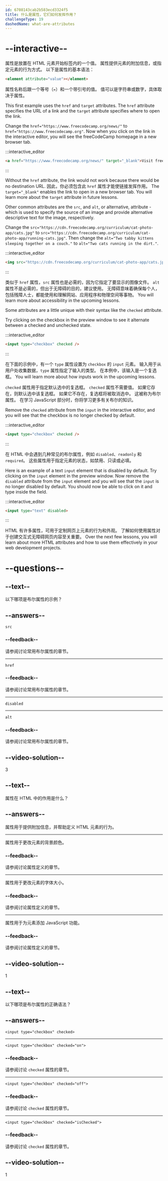 ```yaml
---
id: 6708143cab2b583ecd3324f5
title: 什么是属性，它们如何发挥作用？
challengeType: 19
dashedName: what-are-attributes
---
```


# --interactive--

属性是放置在 HTML 元素开始标签内的一个值。 属性提供元素的附加信息，或指定元素的行为方式。 以下是属性的基本语法：

```html
<element attribute="value"></element>
```

属性名称后跟一个等号（`=`）和一个带引号的值。 值可以是字符串或数字，具体取决于属性。

This first example uses the `href` and `target` attributes. The `href` attribute specifies the URL of a link and the `target` attribute specifies where to open the link.

Change the `href="https://www.freecodecamp.org/news/"` to `href="https://www.freecodecamp.org"`. Now when you click on the link in the interactive editor, you will see the freeCodeCamp homepage in a new browser tab.

:::interactive_editor

```html
<a href="https://www.freecodecamp.org/news/" target="_blank">Visit freeCodeCamp</a>
```

:::

Without the `href` attribute, the link would not work because there would be no destination URL. 因此，你必须包含此 `href` 属性才能使链接发挥作用。 The `target="_blank"` enables the link to open in a new browser tab. You will learn more about the `target` attribute in future lessons.

Other common attributes are the `src`, and `alt`, or alternative, attribute - which is used to specify the source of an image and provide alternative descriptive text for the image, respectively.

Change the `src="https://cdn.freecodecamp.org/curriculum/cat-photo-app/cats.jpg"` to `src="https://cdn.freecodecamp.org/curriculum/cat-photo-app/running-cats.jpg"`. Then change the `alt="Two tabby kittens sleeping together on a couch."` to `alt="Two cats running in the dirt."`.

:::interactive_editor

```html
<img src="https://cdn.freecodecamp.org/curriculum/cat-photo-app/cats.jpg" alt="Two tabby kittens sleeping together on a couch." />
```

:::

类似于 `href` 属性，`src` 属性也是必需的，因为它指定了要显示的图像文件。 `alt` 属性不是必需的，但出于无障碍的目的，建议使用。 无障碍意味着确保每个人，包括残障人士，都能使用和理解网站、应用程序和物理空间等事物。 You will learn more about accessibility in the upcoming lessons.

Some attributes are a little unique with their syntax like the `checked` attribute.

Try clicking on the checkbox in the preview window to see it alternate between a checked and unchecked state.

:::interactive_editor

```html
<input type="checkbox" checked />
```

:::

在下面的示例中，有一个 `type` 属性设置为 `checkbox` 的 `input` 元素。 输入用于从用户处收集数据，`type` 属性指定了输入的类型。 在本例中，该输入是一个复选框。 You will learn more about how inputs work in the upcoming lessons.

`checked` 属性用于指定默认选中的复选框。 `checked` 属性不需要值。 如果它存在，则默认选中该复选框。 如果它不存在，复选框将被取消选中。 这被称为布尔属性。 在学习 JavaScript 部分时，你将学习更多有关布尔的知识。

Remove the `checked` attribute from the `input` in the interactive editor, and you will see that the checkbox is no longer checked by default.

:::interactive_editor

```html
<input type="checkbox" checked />
```

:::

在 HTML 中会遇到几种常见的布尔属性，例如 `disabled`、`readonly` 和 `required`。 这些属性用于指定元素的状态，如禁用、只读或必填。

Here is an example of a text `input` element that is disabled by default. Try clicking on the `input` element in the preview window. Now remove the `disabled` attribute from the `input` element and you will see that the `input` is no longer disabled by default. You should now be able to click on it and type inside the field.

:::interactive_editor

```html
<input type="text" disabled>
```

:::

HTML 有许多属性，可用于定制网页上元素的行为和外观。 了解如何使用属性对于创建交互式无障碍网页内容至关重要。 Over the next few lessons, you will learn about more HTML attributes and how to use them effectively in your web development projects.

# --questions--

## --text--

以下哪项是布尔属性的示例？

## --answers--

`src`

### --feedback--

请参阅讨论常用布尔属性的章节。

---

`href`

### --feedback--

请参阅讨论常用布尔属性的章节。

---

`disabled`

---

`alt`

### --feedback--

请参阅讨论常用布尔属性的章节。

## --video-solution--

3

## --text--

属性在 HTML 中的作用是什么？

## --answers--

属性用于提供附加信息，并帮助定义 HTML 元素的行为。

---

属性用于更改元素的背景颜色。

### --feedback--

请参阅讨论属性定义的章节。

---

属性用于更改元素的字体大小。

### --feedback--

请参阅讨论属性定义的章节。

---

属性用于为元素添加 JavaScript 功能。

### --feedback--

请参阅讨论属性定义的章节。

## --video-solution--

1

## --text--

以下哪项是布尔属性的正确语法？

## --answers--

`<input type="checkbox" checked>`

---

`<input type="checkbox" checked="on">`

### --feedback--

请参阅讨论 `checked` 属性的章节。

---

`<input type="checkbox" checked="off">`

### --feedback--

请参阅讨论 `checked` 属性的章节。

---

`<input type="checkbox" checked="isChecked">`

### --feedback--

请参阅讨论 `checked` 属性的章节。

## --video-solution--

1
